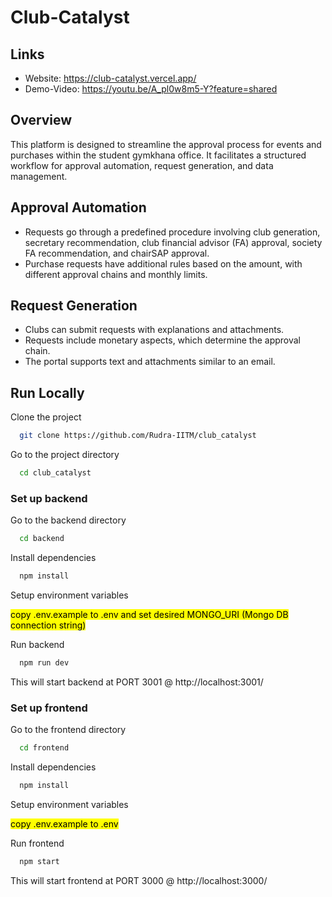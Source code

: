 # Club-Catalyst

## Links

- Website: https://club-catalyst.vercel.app/
- Demo-Video: https://youtu.be/A_pl0w8m5-Y?feature=shared

## Overview

This platform is designed to streamline the approval process for events and purchases within the student gymkhana office. It facilitates a structured workflow for approval automation, request generation, and data management.

## Approval Automation

- Requests go through a predefined procedure involving club generation, secretary recommendation, club financial advisor (FA) approval, society FA recommendation, and chairSAP approval.
- Purchase requests have additional rules based on the amount, with different approval chains and monthly limits.

## Request Generation

- Clubs can submit requests with explanations and attachments.
- Requests include monetary aspects, which determine the approval chain.
- The portal supports text and attachments similar to an email.

## Run Locally

Clone the project

```bash
  git clone https://github.com/Rudra-IITM/club_catalyst
```

Go to the project directory

```bash
  cd club_catalyst
```

### Set up backend

Go to the backend directory

```bash
  cd backend
```

Install dependencies

```bash
  npm install
```

Setup environment variables

<mark> copy .env.example to .env and set desired MONGO_URI (Mongo DB connection string) </mark>

Run backend

```bash
  npm run dev
```

This will start backend at PORT 3001 @ http://localhost:3001/

### Set up frontend

Go to the frontend directory

```bash
  cd frontend
```

Install dependencies

```bash
  npm install
```

Setup environment variables

<mark> copy .env.example to .env </mark>

Run frontend

```bash
  npm start
```

This will start frontend at PORT 3000 @ http://localhost:3000/
